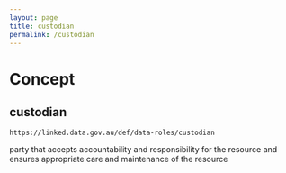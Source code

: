```yaml
---
layout: page
title: custodian
permalink: /custodian
---
```

# Concept

## custodian

`https://linked.data.gov.au/def/data-roles/custodian`

party that accepts accountability and responsibility for the resource and ensures appropriate care and maintenance of the resource 
